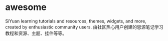# awesome
SiYuan learning tutorials and resources, themes, widgets, and more, created by enthusiastic community users. 由社区热心用户创建的思源笔记学习教程和资源、主题、挂件等等。
